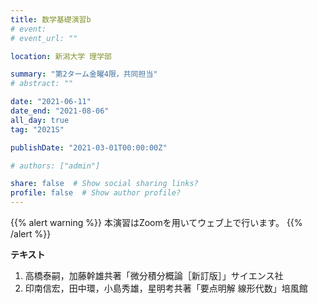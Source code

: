 ```yaml
---
title: 数学基礎演習b
# event: 
# event_url: ""

location: 新潟大学 理学部

summary: "第2ターム金曜4限，共同担当"
# abstract: ""

date: "2021-06-11"
date_end: "2021-08-06"
all_day: true
tag: "2021S"

publishDate: "2021-03-01T00:00:00Z"

# authors: ["admin"]

share: false  # Show social sharing links?
profile: false  # Show author profile?
---
```

{{% alert warning %}}
本演習はZoomを用いてウェブ上で行います。
{{% /alert %}}

**テキスト**

1. 高橋泰嗣，加藤幹雄共著「微分積分概論［新訂版］」サイエンス社
2. 印南信宏，田中環，小島秀雄，星明考共著「要点明解 線形代数」培風館

